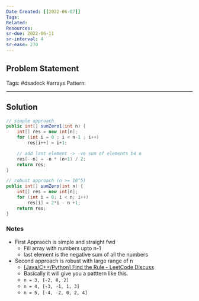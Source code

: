 ```yaml
---
Date Created: [[2022-06-07]]
Tags: 
Related: 
Resources: 
sr-due: 2022-06-11
sr-interval: 4
sr-ease: 270
---
```


## Problem Statement


Tags:  #dsadeck  #arrays
Pattern: 

---

## Solution
``` java
// simple approach
public int[] sumZero1(int n) {
	int[] res = new int[n];
	for (int i = 0 ; i < n-1 ; i++)
		res[i++] = i+1;

	// add last element -> -ve sum of elements b4 n
	res[--n] = -n * (n+1) / 2;
	return res;
}

// robust approach (n >= 10^5)
public int[] sumZero(int n) {
	int[] res = new int[n];
	for (int i = 0; i < n; i++)
		res[i] = 2*i - n +1;
	return res;
}
```

### Notes
- First Appraoch is simple and straight fwd
	- Fill array with numbers upto n-1
	- last element is the negative sum of all the numbers
- Second approach is robust with large range of n
	- [[Java/C++/Python] Find the Rule - LeetCode Discuss](https://leetcode.com/problems/find-n-unique-integers-sum-up-to-zero/discuss/465585/JavaC%2B%2BPython-Find-the-Rule)
	- Basically it will give you  a patttern like this.
	- `n = 3, [-2, 0, 2]`  
	- `n = 4, [-3, -1, 1, 3]`  
	- `n = 5, [-4, -2, 0, 2, 4]`

